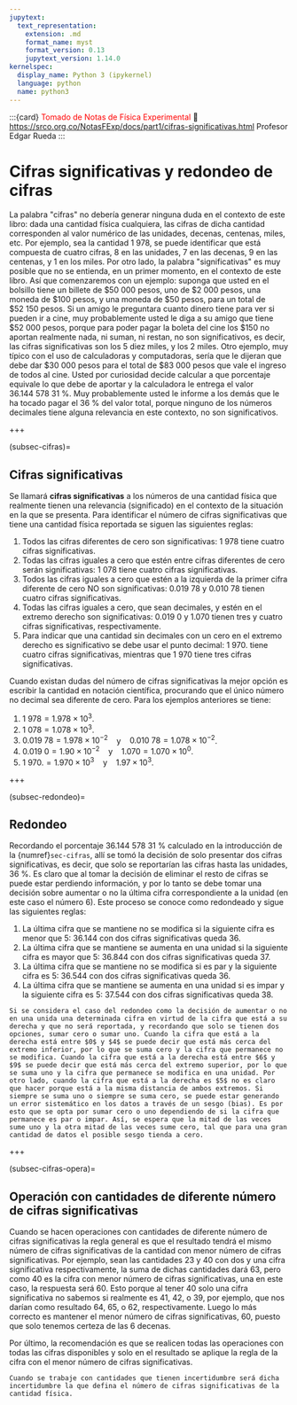 ```yaml
---
jupytext:
  text_representation:
    extension: .md
    format_name: myst
    format_version: 0.13
    jupytext_version: 1.14.0
kernelspec:
  display_name: Python 3 (ipykernel)
  language: python
  name: python3
---
```


:::{card} <span style="color:red"> Tomado de Notas de Física Experimental </span>
:link: https://srco.org.co/NotasFExp/docs/part1/cifras-significativas.html
Profesor Edgar Rueda
:::

# Cifras significativas y redondeo de cifras

La palabra "cifras" no debería generar ninguna duda en el contexto de este libro: dada una cantidad física cualquiera, las cifras de dicha cantidad corresponden al valor numérico de las unidades, decenas, centenas, miles, etc. Por ejemplo, sea la cantidad $1 \ 978$, se puede identificar que está compuesta de cuatro cifras, $8$ en las unidades, $7$ en las decenas, $9$ en las centenas, y $1$ en los miles. Por otro lado, la palabra "significativas" es muy posible que no se entienda, en un primer momento, en el contexto de este libro. Así que comenzaremos con un ejemplo: suponga que usted en el bolsillo tiene un billete de $\$50 \ 000$ pesos, uno de $\$2 \ 000$ pesos, una moneda de $\$100$ pesos, y una moneda de $\$50$ pesos, para un total de $\$52 \ 150$ pesos. Si un amigo le preguntara cuanto dinero tiene para ver si pueden ir a cine, muy probablemente usted le diga a su amigo que tiene $\$52 \ 000$ pesos, porque para poder pagar la boleta del cine los $\$150$ no aportan realmente nada, ni suman, ni restan, no son significativos, es decir, las cifras significativas son los $5$ diez miles, y los $2$ miles. Otro ejemplo, muy típico con el uso de calculadoras y computadoras, sería que le dijeran que debe dar $\$30 \ 000$ pesos para el total de $\$83 \ 000$ pesos que vale el ingreso de todos al cine. Usted por curiosidad decide calcular a que porcentaje equivale lo que debe de aportar y la calculadora le entrega el valor $36.144 \ 578 \ 31 \ \%$. Muy probablemente usted le informe a los demás que le ha tocado pagar el $36 \ \%$ del valor total, porque ninguno de los números decimales tiene alguna relevancia en este contexto, no son significativos.

+++

(subsec-cifras)=
## Cifras significativas

Se llamará **cifras significativas** a los números de una cantidad física que realmente tienen una relevancia (significado) en el contexto de la situación en la que se presenta. Para identificar el número de cifras significativas que tiene una cantidad física reportada se siguen las siguientes reglas:
1. Todos las cifras diferentes de cero son significativas: $1 \ 978$ tiene cuatro cifras significativas.
2. Todas las cifras iguales a cero que estén entre cifras diferentes de cero serán significativas: $1 \ 078$ tiene cuatro cifras significativas.
3. Todos las cifras iguales a cero que estén a la izquierda de la primer cifra diferente de cero NO son significativas: $0.019 \ 78$ y $0.010 \ 78$ tienen cuatro cifras significativas.
4. Todas las cifras iguales a cero, que sean decimales, y estén en el extremo derecho son significativas: $0.019 \ 0$ y $1.070$ tienen tres y cuatro cifras significativas, respectivamente.
5. Para indicar que una cantidad sin decimales con un cero en el extremo derecho es significativo se debe usar el punto decimal: $1 \ 970.$ tiene cuatro cifras significativas, mientras que $1 \ 970$ tiene tres cifras significativas.

Cuando existan dudas del número de cifras significativas la mejor opción es escribir la cantidad en notación científica, procurando que el único número no decimal sea diferente de cero. Para los ejemplos anteriores se tiene:
1. $1 \ 978 =1.978\times 10^{3}$.
2. $1 \ 078 = 1.078\times 10^{3}$.
3. $0.019 \ 78 = 1.978\times 10^{-2}$ $~~$ y $~~$  $0.010 \ 78 = 1.078\times 10^{-2}$.
4. $0.019 \ 0 = 1.90\times 10^{-2}$ $~~$ y $~~$  $1.070 = 1.070\times 10^{0}$.
5. $1 \ 970. = 1.970\times 10^{3}$ $~~$ y $~~$ $1.97\times 10^{3}$.

+++

(subsec-redondeo)=
## Redondeo

Recordando el porcentaje $36.144 \ 578 \ 31 \ \%$ calculado en la introducción de la {numref}`sec-cifras`, allí se tomó la decisión de solo presentar dos cifras significativas, es decir, que solo se reportarían las cifras hasta las unidades, $36 \ \%$. Es claro que al tomar la decisión de eliminar el resto de cifras se puede estar perdiendo información, y por lo tanto se debe tomar una decisión sobre aumentar o no la última cifra correspondiente a la unidad (en este caso el número $6$). Este proceso se conoce como redondeado y sigue las siguientes reglas:

1. La última cifra que se mantiene no se modifica si la siguiente cifra es menor que $5$: $36.144$ con dos cifras significativas queda $36$.
2. La última cifra que se mantiene se aumenta en una unidad si la siguiente cifra es mayor que $5$: $36.844$ con dos cifras significativas queda $37$.
3. La última cifra que se mantiene no se modifica si es par y la siguiente cifra es $5$: $36.544$ con dos cifras significativas queda $36$.
4. La última cifra que se mantiene se aumenta en una unidad si es impar y la siguiente cifra es $5$: $37.544$ con dos cifras significativas queda $38$.

```{note}
Si se considera el caso del redondeo como la decisión de aumentar o no en una unida una determinada cifra en virtud de la cifra que está a su derecha y que no será reportada, y recordando que solo se tienen dos opciones, sumar cero o sumar uno. Cuando la cifra que está a la derecha está entre $0$ y $4$ se puede decir que está más cerca del extremo inferior, por lo que se suma cero y la cifra que permanece no se modifica. Cuando la cifra que está a la derecha está entre $6$ y $9$ se puede decir que está más cerca del extremo superior, por lo que se suma uno y la cifra que permanece se modifica en una unidad. Por otro lado, cuando la cifra que está a la derecha es $5$ no es claro que hacer porque está a la misma distancia de ambos extremos. Si siempre se suma uno o siempre se suma cero, se puede estar generando un error sistemático en los datos a través de un sesgo (bias). Es por esto que se opta por sumar cero o uno dependiendo de si la cifra que permanece es par o impar. Así, se espera que la mitad de las veces sume uno y la otra mitad de las veces sume cero, tal que para una gran cantidad de datos el posible sesgo tienda a cero.
````

+++

(subsec-cifras-opera)=

## Operación con cantidades de diferente número de cifras significativas

Cuando se hacen operaciones con cantidades de diferente número de cifras significativas la regla general es que el resultado tendrá el mismo número de cifras significativas de la cantidad con menor número de cifras significativas. Por ejemplo, sean las cantidades $23$ y $40$ con dos y una cifra significativa respectivamente, la suma de dichas cantidades dará $63$, pero como $40$ es la cifra con menor número de cifras significativas, una en este caso, la respuesta será $60$. Esto porque al tener $40$ solo una cifra significativa no sabemos si realmente es $41$, $42$, o $39$, por ejemplo, que nos darían como resultado $64$, $65$, o $62$, respectivamente. Luego lo más correcto es mantener el menor número de cifras significativas, $60$, puesto que solo tenemos certeza de las $6$ decenas.

Por último, la recomendación es que se realicen todas las operaciones con todas las cifras disponibles y solo en el resultado se aplique la regla de la cifra con el menor número de cifras significativas.

```{warning}
Cuando se trabaje con cantidades que tienen incertidumbre será dicha incertidumbre la que defina el número de cifras significativas de la cantidad física.
````

